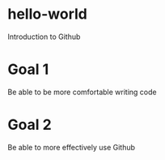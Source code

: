 # hello-world
Introduction to Github
# Goal 1
Be able to be more comfortable writing code
# Goal 2
Be able to more effectively use Github
